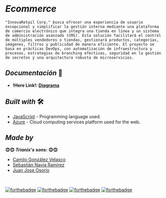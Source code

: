 # <b> _**Ecommerce**_ </b>

    "InnovaRetail Corp." busca ofrecer una experiencia de usuario excepcional y simplificar la gestión interna mediante una plataforma de comercio electrónico que integra una tienda en línea y un sistema de administración avanzado (CMS). Esta solución facilitará el control de múltiples vendedores o tiendas, gestionará productos, categorías, imágenes, filtros y publicidad de manera eficiente. El proyecto se basa en prácticas DevOps, con automatización de infraestructura y procesos, estrategias de branching efectivas, seguridad en la gestión de secretos y una arquitectura robusta de microservicios.
   

## <b> _Documentación_ </b> 📄

- **!Here Link!: [Diagrama](https://drive.google.com/file/d/1cXTemTJHsVnEOia_B0CTaPzBDNIW4PyG/view?usp=sharing)**




## <b> _Built with_ </b> 🛠️


+ [JavaScript](https://www.javascript.com/) - Programming language used.
+ [Azure](https://azure.microsoft.com/es-es/) - Cloud computing services platform used for the web.


## <b> _Made by_ </b>
<b> 😊😊 _**Trianix's sons:**_ 😊😊 </b>

+ [Camilo González Velasco](https://github.com/camilogonzalez7424 "Camilo G.")
+ [Sebastián Navia Ramírez ](https://github.com/Sebastianavia "Sebastián N.")
+ [Juan Jose Osorio ](https://github.com/ "Juan O.")



<br>

[![forthebadge](https://forthebadge.com/images/badges/made-with-javascript.svg)](https://forthebadge.com)
[![forthebadge](https://forthebadge.com/images/badges/uses-html.svg)](https://forthebadge.com)
[![forthebadge](https://forthebadge.com/images/badges/uses-css.svg)](https://forthebadge.com)
[![forthebadge](https://forthebadge.com/images/badges/built-with-love.svg)](https://forthebadge.com)

